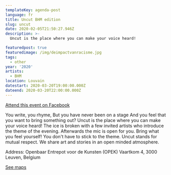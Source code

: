 ```yaml
---
templateKey: agenda-post
language: fr
title: Uncut BHM edition
slug: uncut
date: 2020-02-05T21:50:27.946Z
description: >-
  Uncut is the place where you can make your voice heard!

featuredpost: true
featuredimage: /img/deimpactvanracisme.jpg
tags:
  - other
year: '2020'
artists:
  - BHM
location: Louvain
datestart: 2020-03-20T19:00:00.000Z
dateend: 2020-03-20T22:00:00.000Z
---
```

[Attend this event on Facebook](https://www.facebook.com/events/164635451631569/)

You write, you rhyme,
But you have never been on a stage
And you feel that you want to bring something out?
Uncut is the place where you can make your voice heard!
The ice is broken with a few invited artists who introduce the theme of the evening. Afterwards the mic is open for you. Bring what you feel yourself! You don't have to stick to the theme.
Uncut stands for mutual respect. We share art and stories in an open minded atmosphere.

Address: Openbaar Entrepot voor de Kunsten (OPEK)
Vaartkom 4, 3000 Leuven, Belgium

[See maps](https://goo.gl/maps/vFCEaxYK7wuDqFES7)

